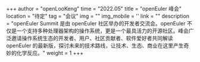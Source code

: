 ﻿+++
author = "openLooKeng"
time = "2022.05" 
title = "openEuler 峰会" 
location = "待定" 
tag = "会议"
img = "" 
img_mobile = ''
link = ""
description = "openEuler Summit 是由 openEuler 社区举办的开发者交流会。openEuler 不仅是一个支持多种处理器架构的操作系统，更是一个最具活力的开源社区。峰会广泛邀请操作系统生态的开发者、用户、社区贡献者、软件爱好者共同解读 openEuler 的最新版，探讨未来的技术路线，让技术、生态、商业在这里产生奇妙的化学反应。"
weight = 1
+++
